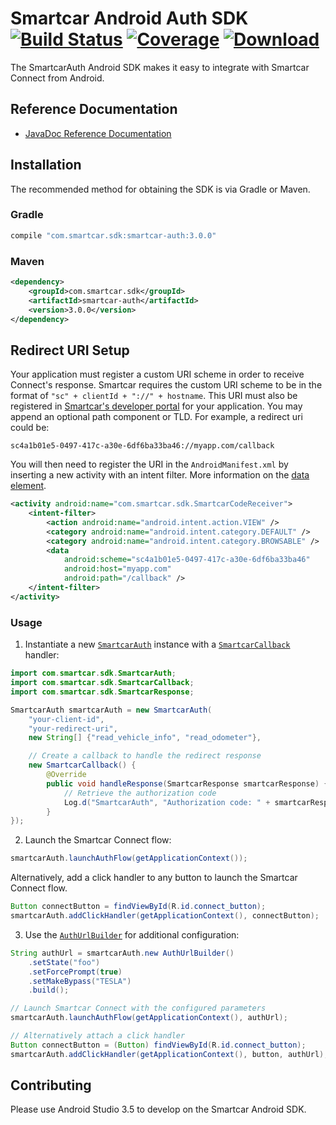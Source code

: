 # Smartcar Android Auth SDK [![Build Status][ci-image]][ci-url] [![Coverage][coverage-image]][coverage-url] [![Download][bintray-image]][bintray-url]

The SmartcarAuth Android SDK makes it easy to integrate with Smartcar Connect from Android.

## Reference Documentation

- [JavaDoc Reference Documentation](https://smartcar.github.io/android-sdk)

## Installation

The recommended method for obtaining the SDK is via Gradle or Maven.

### Gradle

```groovy
compile "com.smartcar.sdk:smartcar-auth:3.0.0"
```

### Maven

```xml
<dependency>
    <groupId>com.smartcar.sdk</groupId>
    <artifactId>smartcar-auth</artifactId>
    <version>3.0.0</version>
</dependency>
```

## Redirect URI Setup

Your application must register a custom URI scheme in order to receive Connect's response. Smartcar requires the custom URI scheme to be in the format of `"sc" + clientId + "://" + hostname`. This URI must also be registered in [Smartcar's developer portal](https://developer.smartcar.com) for your application. You may append an optional path component or TLD. For example, a redirect uri could be: 

```
sc4a1b01e5-0497-417c-a30e-6df6ba33ba46://myapp.com/callback
```

You will then need to register the URI in the `AndroidManifest.xml` by inserting a new activity with an intent filter. More information on the [data element](https://developer.android.com/guide/topics/manifest/data-element.html).

```xml
<activity android:name="com.smartcar.sdk.SmartcarCodeReceiver">
    <intent-filter>
        <action android:name="android.intent.action.VIEW" />
        <category android:name="android.intent.category.DEFAULT" />
        <category android:name="android.intent.category.BROWSABLE" />
        <data
            android:scheme="sc4a1b01e5-0497-417c-a30e-6df6ba33ba46"
            android:host="myapp.com"
            android:path="/callback" />
    </intent-filter>
</activity>
```

### Usage

1. Instantiate a new [`SmartcarAuth`](https://smartcar.github.io/android-sdk/com/smartcar/sdk/SmartcarAuth.html) instance with a [`SmartcarCallback`](https://smartcar.github.io/android-sdk/com/smartcar/sdk/SmartcarCallback.html) handler:

```java
import com.smartcar.sdk.SmartcarAuth;
import com.smartcar.sdk.SmartcarCallback;
import com.smartcar.sdk.SmartcarResponse;

SmartcarAuth smartcarAuth = new SmartcarAuth(
    "your-client-id",
    "your-redirect-uri",
    new String[] {"read_vehicle_info", "read_odometer"},

    // Create a callback to handle the redirect response
    new SmartcarCallback() {
        @Override
        public void handleResponse(SmartcarResponse smartcarResponse) {
            // Retrieve the authorization code
            Log.d("SmartcarAuth", "Authorization code: " + smartcarResponse.getCode());
        }
});
```

2. Launch the Smartcar Connect flow:

```java
smartcarAuth.launchAuthFlow(getApplicationContext());
```

Alternatively, add a click handler to any button to launch the Smartcar Connect flow.

```java
Button connectButton = findViewById(R.id.connect_button);
smartcarAuth.addClickHandler(getApplicationContext(), connectButton);
```

3. Use the [`AuthUrlBuilder`](https://smartcar.github.io/android-sdk/com/smartcar/sdk/SmartcarAuth.AuthUrlBuilder.html) for additional configuration:

```java
String authUrl = smartcarAuth.new AuthUrlBuilder()
    .setState("foo")
    .setForcePrompt(true)
    .setMakeBypass("TESLA")
    .build();

// Launch Smartcar Connect with the configured parameters
smartcarAuth.launchAuthFlow(getApplicationContext(), authUrl);

// Alternatively attach a click handler
Button connectButton = (Button) findViewById(R.id.connect_button);
smartcarAuth.addClickHandler(getApplicationContext(), button, authUrl);
```

## Contributing

Please use Android Studio 3.5 to develop on the Smartcar Android SDK.

[ci-image]: https://travis-ci.com/smartcar/android-sdk.svg?token=6Yrkze1DNb8WHnHxrCy6&branch=master
[ci-url]: https://travis-ci.com/smartcar/android-sdk
[coverage-image]: https://codecov.io/gh/smartcar/android-sdk/branch/master/graph/badge.svg?token=RhacvrisiW
[coverage-url]: https://codecov.io/gh/smartcar/android-sdk
[bintray-image]: https://api.bintray.com/packages/smartcar/library/smartcar-auth/images/download.svg
[bintray-url]: https://bintray.com/smartcar/library/smartcar-auth/_latestVersion
